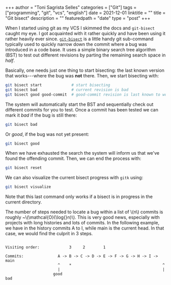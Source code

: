 +++
author = "Toni Sagrista Selles"
categories = ["Git"]
tags = ["programming", "git", "vcs", "english"]
date = 2021-12-01
linktitle = ""
title = "Git bisect"
description = ""
featuredpath = "date"
type = "post"
+++

When I started using git as my VCS I skimmed the docs and `git-bisect` caught my eye. I got acquainted with it rather quickly and have been using it rather heavily ever since. [`git-bisect`](https://git-scm.com/docs/git-bisect) is a little handy git sub-command typically used to quickly narrow down the commit where a bug was introduced in a code base. It uses a simple binary search tree algorithm (BST) to test out different revisions by parting the remaining search space in *half*.

<!--more-->

Basically, one needs just one thing to start bisecting: the last known version that works---where the bug was **not** there. Then, we start bisecting with:

```bash
git bisect start             # start bisecting
git bisect bad               # current revision is bad
git bisect good good-commit  # good-commit revision is last known to work
```

The system will automatically start the BST and sequentially check out different commits for you to test. Once a commit has been tested we can mark it *bad* if the bug is still there:

```bash
git bisect bad
```

Or *good*, if the bug was not yet present:
```bash
git bisect good
```

When we have exhausted the search the system will inform us that we've found the offending commit. Then, we can end the process with:

```bash
git bisect reset
```

We can also visualize the current bisect progress with `gitk` using:

```bash
git bisect visualize
```
Note that this last command only works if a bisect is in progress in the current directory.

<!-- Loading MathJax -->
<script type="text/javascript" id="MathJax-script" async src="/js/mathjax3.js"></script>

The number of steps needed to locate a bug within a list of \\(n\\) commits is roughly ~\\(\mathcal{O}(\log{}n)\\). This is very good news, especially with projects with long histories and lots of commits. In the following example, we have in the history commits A to I, while main is the current head. In that case, we would find the culprit in 3 steps.

```

Visiting order:             3     2        1
                                             
Commits:               A -> B -> C -> D -> E -> F -> G -> H -> I -> main
                       ^    *                                        ^
                       |                                             |
                     good                                           bad
```
